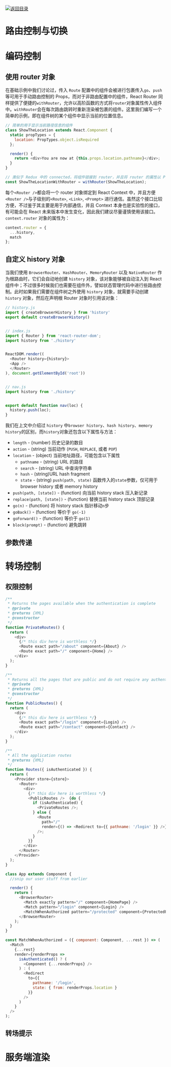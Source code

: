 [![返回目录](https://i.postimg.cc/50XLzC7C/image.png)](https://github.com/wx-chevalier/Web-Series)

# 路由控制与切换

# 编码控制

## 使用 router 对象

在基础示例中我们讨论过，传入 `Route` 配置中的组件会被进行包裹传入`go`、`push`等可用于手动路由控制的 Props，而对于非路由配置中的组件，React Router 同样提供了便捷的`withRouter`，允许以高阶函数的方式将`router`对象属性传入组件中。`withRouter`会在每次路由跳转时重新渲染被包裹的组件。这里我们编写一个简单的示例，即在组件树的某个组件中显示当前的位置信息。

```js
// 简单的用于显示当前路径信息的组件
class ShowTheLocation extends React.Component {
  static propTypes = {
    location: PropTypes.object.isRequired
  };

  render() {
    return <div>You are now at {this.props.location.pathname}</div>;
  }
}

// 类似于 Redux 中的 connected，将组件链接到 router，并且将 router 的属性以 Props 传入到组件中
const ShowTheLocationWithRouter = withRouter(ShowTheLocation);
```

每个`<Router />`都会将一个 router 对象绑定到 React Context 中，并且方便`<Router />`与子级别的`<Route>`, `<Link>`, `<Prompt>` 进行通信。虽然这个接口比较方便，不过鉴于其主要是用于内部通信，并且 Context 本身也是实验性的接口，有可能会在 React 未来版本中发生变化，因此我们建议尽量谨慎使用该接口。`context.router` 对象的属性为：

```js
context.router = {
  ...history,
  match
};
```

## 自定义 history 对象

当我们使用 `BrowserRouter`、`HashRouter`、`MemoryRouter` 以及 `NativeRouter` 作为根路由时，它们会自动地创建 `history` 对象，该对象能够被自动注入到 React 组件中；不过很多时候我们也需要在组件外，譬如状态管理代码中进行些路由控制。此时如果我们需要在组件树之外使用 `history` 对象，就需要手动创建 `history` 对象，然后在声明根 Router 对象时引用该对象：

```js
// history.js
import { createBrowserHistory } from 'history'
export default createBrowserHistory()


// index.js
import { Router } from 'react-router-dom';
import history from './history'


ReactDOM.render((
  <Router history={history}>
  <App />
  </Router>
), document.getElementById('root'))


// nav.js
import history from './history'


export default function nav(loc) {
  history.push(loc);
}
```

我们在上文中介绍过 `history` 中`browser history`、`hash history`、`memory history`的区别，而`history`对象还包含以下属性与方法：

- `length` - (number) 历史记录的数目
- `action` - (string) 当前动作 (`PUSH`, `REPLACE`, 或者 `POP`)
- `location` - (object) 当前地址路径，可能包含以下属性
  - `pathname` - (string) URL 的路径
  - `search` - (string) URL 中查询字符串
  - `hash` - (string)URL hash fragment
  - `state` - (string) `push(path, state)` 函数传入的`state`参数，仅可用于 browser history 或者 memory history
- `push(path, [state])` - (function) 向当前 history stack 压入新记录
- `replace(path, [state])` - (function) 替换当前 history stack 顶部记录
- `go(n)` - (function) 将 history stack 指针移动`n`步
- `goBack()` - (function) 等价于 `go(-1)`
- `goForward()` - (function) 等价于 `go(1)`
- `block(prompt)` - (function) 避免跳转

## 参数传递

# 转场控制

## 权限控制

```js
/**
 * Returns the pages available when the authentication is complete
 * @private
 * @returns {XML}
 * @constructor
 */
function PrivateRoutes() {
  return (
    <div>
      {/* this div here is worthless */}
      <Route exact path="/about" component={About} />
      <Route exact path="/" component={Home} /> 
    </div>
  );
}

/**
 * Returns all the pages that are public and do not require any authentication
 * @private
 * @returns {XML}
 * @constructor
 */
function PublicRoutes() {
  return (
    <div>
      {/* this div here is worthless */}
      <Route exact path="/login" component={Login} />
      <Route exact path="/contact" component={Contact} /> 
    </div>
  );
}

/**
 * All the application routes
 * @returns {XML}
 */
function Routes({ isAuthenticated }) {
  return (
    <Provider store={store}>
      <Router>
        <div>
          {/* this div here is worthless */}
          <PublicRoutes />  {do {
            if (isAuthenticated) {
              <PrivateRoutes />;
            } else {
              <Route
                path="/"
                render={() => <Redirect to={{ pathname: '/login' }} />}
              />;
            }
          }} 
        </div>
      </Router>
    </Provider>
  );
}
```

```js
class App extends Component {
  //snip our user stuff from earlier

  render() {
    return (
      <BrowserRouter>
        <Match exactly pattern="/" component={HomePage} />
        <Match pattern="/login" component={Login} />
        <MatchWhenAuthorized pattern="/protected" component={ProtectedPage} /> 
      </BrowserRouter>
    );
  }
}

const MatchWhenAuthorized = ({ component: Component, ...rest }) => (
  <Match
    {...rest}
    render={renderProps =>
      isAuthenticated() ? (
        <Component {...renderProps} />
      ) : (
        <Redirect
          to={{
            pathname: '/login',
            state: { from: renderProps.location }
          }}
        />
      )
    }
  />
);
```

## 转场提示

# 服务端渲染
